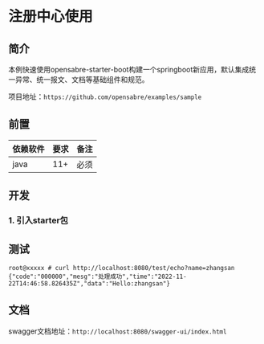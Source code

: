 # 注册中心使用

## 简介

本例快速使用opensabre-starter-boot构建一个springboot新应用，默认集成统一异常、统一报文、文档等基础组件和规范。

项目地址：`https://github.com/opensabre/examples/sample`

## 前置

| 依赖软件        | 要求     | 备注                                                  |
| ------------- | -------- | ---------------------------------------------------- |
| java          | 11+      | 必须                                                  |

## 开发

### 1. 引入starter包


## 测试

```shell
root@xxxxx # curl http://localhost:8080/test/echo?name=zhangsan
{"code":"000000","mesg":"处理成功","time":"2022-11-22T14:46:58.826435Z","data":"Hello:zhangsan"}
```

## 文档

swagger文档地址：`http://localhost:8080/swagger-ui/index.html`